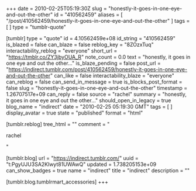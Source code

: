 +++
date = 2010-02-25T05:19:30Z
slug = "honestly-it-goes-in-one-eye-and-out-the-other"
id = "410562459"
aliases = [ "/post/410562459/honestly-it-goes-in-one-eye-and-out-the-other" ]
tags = [ ]
type = "tumblr-quote"

[tumblr]
type = "quote"
id = 4.10562459e+08
id_string = "410562459"
is_blazed = false
can_blaze = false
reblog_key = "8ZOzxTuq"
interactability_reblog = "everyone"
short_url = "https://tmblr.co/ZY3jbyOUA_R"
note_count = 0.0
text = "honestly, it goes in one eye and out the other…"
is_blaze_pending = false
post_url = "https://indirect.tumblr.com/post/410562459/honestly-it-goes-in-one-eye-and-out-the-other"
can_like = false
interactability_blaze = "everyone"
can_reblog = false
can_send_in_message = true
is_blocks_post_format = false
slug = "honestly-it-goes-in-one-eye-and-out-the-other"
timestamp = 1.26707517e+09
can_reply = false
source = "rachel"
summary = "honestly, it goes in one eye and out the other…"
should_open_in_legacy = true
blog_name = "indirect"
date = "2010-02-25 05:19:30 GMT"
tags = [ ]
display_avatar = true
state = "published"
format = "html"

[tumblr.reblog]
tree_html = ""
comment = "<p>rachel</p>"

[tumblr.blog]
url = "https://indirect.tumblr.com/"
uuid = "t:PgyUJU3SA2Klwyt81UWAwQ"
updated = 1.738205153e+09
can_show_badges = true
name = "indirect"
title = "indirect"
description = ""

[tumblr.blog.tumblrmart_accessories]
+++
